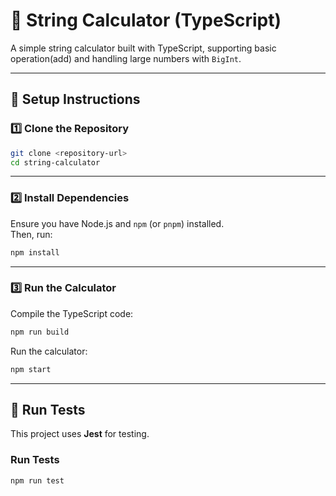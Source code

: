 # 🧮 String Calculator (TypeScript)

A simple string calculator built with TypeScript, supporting basic operation(add) and handling large numbers with `BigInt`.

---

## 🚀 Setup Instructions

### 1️⃣ **Clone the Repository**
```bash
git clone <repository-url>
cd string-calculator
```

---

### 2️⃣ **Install Dependencies**
Ensure you have Node.js and `npm` (or `pnpm`) installed.  
Then, run:
```bash
npm install
```
---

### 3️⃣ **Run the Calculator**

Compile the TypeScript code:
```bash
npm run build
```

Run the calculator:
```bash
npm start
```

---

## 🧪 Run Tests  

This project uses **Jest** for testing.

### **Run Tests**
```bash
npm run test
```
